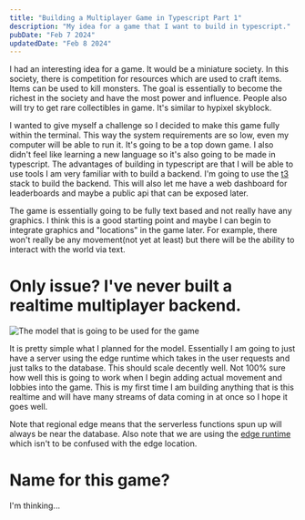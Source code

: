 ```yaml
---
title: "Building a Multiplayer Game in Typescript Part 1"
description: "My idea for a game that I want to build in typescript."
pubDate: "Feb 7 2024"
updatedDate: "Feb 8 2024"
---
```


I had an interesting idea for a game. It would be a miniature society. In this society, there is competition for resources which are used to craft items. Items can be used to kill monsters. The goal is essentially to become the richest in the society and have the most power and influence. People also will try to get rare collectibles in game. It's similar to hypixel skyblock.

I wanted to give myself a challenge so I decided to make this game fully within the terminal. This way the system requirements are so low, even my computer will be able to run it. It's going to be a top down game. I also didn't feel like learning a new language so it's also going to be made in typescript. The advantages of building in typescript are that I will be able to use tools I am very familiar with to build a backend. I'm going to use the [t3](https://create.t3.gg) stack to build the backend. This will also let me have a web dashboard for leaderboards and maybe a public api that can be exposed later.

The game is essentially going to be fully text based and not really have any graphics. I think this is a good starting point and maybe I can begin to integrate graphics and "locations" in the game later. For example, there won't really be any movement(not yet at least) but there will be the ability to interact with the world via text.

# Only issue? I've never built a realtime multiplayer backend.

![The model that is going to be used for the game](/typescript-game-model.png)

It is pretty simple what I planned for the model. Essentially I am going to just have a server using the edge runtime which takes in the user requests and just talks to the database. This should scale decently well. Not 100% sure how well this is going to work when I begin adding actual movement and lobbies into the game. This is my first time I am building anything that is this realtime and will have many streams of data coming in at once so I hope it goes well.

Note that regional edge means that the serverless functions spun up will always be near the database. Also note that we are using the [edge runtime](https://edge-runtime.vercel.app/) which isn't to be confused with the edge location.

# Name for this game?

I'm thinking...

